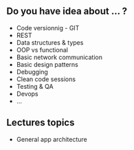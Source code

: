 ## Do you have idea about ... ?

- Code versionnig - GIT
- REST
- Data structures & types
- OOP vs functional
- Basic network communication
- Basic design patterns
- Debugging
- Clean code sessions
- Testing & QA
- Devops
- ...


## Lectures topics

- General app architecture
